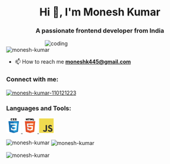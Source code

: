 <h1 align="center">Hi 👋, I'm Monesh Kumar</h1>
<h3 align="center">A passionate frontend developer from India</h3>
<img align="right"alt="coding" width="400"src="https://user-images.githubusercontent.com/55389276/140866485-8fb1c876-9a8f-4d6a-98dc-08c4981eaf70.gif">

<p align="left"> <img src="https://komarev.com/ghpvc/?username=monesh-kumar&label=Profile%20views&color=0e75b6&style=flat" alt="monesh-kumar" /> </p>

- 📫 How to reach me **moneshk445@gmail.com**

<h3 align="left">Connect with me:</h3>
<p align="left">
<a href="https://linkedin.com/in/monesh-kumar-110121223" target="blank"><img align="center" src="https://raw.githubusercontent.com/rahuldkjain/github-profile-readme-generator/master/src/images/icons/Social/linked-in-alt.svg" alt="monesh-kumar-110121223" height="30" width="40" /></a>
</p>

<h3 align="left">Languages and Tools:</h3>
<p align="left"> <a href="https://www.w3schools.com/css/" target="_blank" rel="noreferrer"> <img src="https://raw.githubusercontent.com/devicons/devicon/master/icons/css3/css3-original-wordmark.svg" alt="css3" width="40" height="40"/> </a> <a href="https://www.w3.org/html/" target="_blank" rel="noreferrer"> <img src="https://raw.githubusercontent.com/devicons/devicon/master/icons/html5/html5-original-wordmark.svg" alt="html5" width="40" height="40"/> </a> <a href="https://developer.mozilla.org/en-US/docs/Web/JavaScript" target="_blank" rel="noreferrer"> <img src="https://raw.githubusercontent.com/devicons/devicon/master/icons/javascript/javascript-original.svg" alt="javascript" width="40" height="40"/> </a> </p>

<p><img align="left" src="https://github-readme-stats.vercel.app/api/top-langs?username=monesh-kumar&show_icons=true&locale=en&layout=compact" alt="monesh-kumar" /></p>

<p>&nbsp;<img align="center" src="https://github-readme-stats.vercel.app/api?username=monesh-kumar&show_icons=true&locale=en" alt="monesh-kumar" /></p>

<p><img align="center" src="https://github-readme-streak-stats.herokuapp.com/?user=monesh-kumar&" alt="monesh-kumar" /></p>

